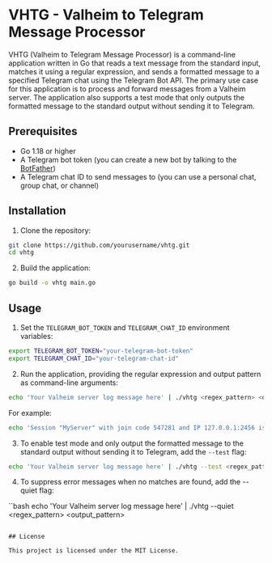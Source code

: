 # VHTG - Valheim to Telegram Message Processor

VHTG (Valheim to Telegram Message Processor) is a command-line application written in Go that reads a text message from the standard input, matches it using a regular expression, and sends a formatted message to a specified Telegram chat using the Telegram Bot API. The primary use case for this application is to process and forward messages from a Valheim server. The application also supports a test mode that only outputs the formatted message to the standard output without sending it to Telegram.

## Prerequisites

- Go 1.18 or higher
- A Telegram bot token (you can create a new bot by talking to the [BotFather](https://core.telegram.org/bots#6-botfather))
- A Telegram chat ID to send messages to (you can use a personal chat, group chat, or channel)

## Installation

1. Clone the repository:

```bash
git clone https://github.com/yourusername/vhtg.git
cd vhtg
```

2. Build the application:

```bash
go build -o vhtg main.go
```

## Usage

1. Set the `TELEGRAM_BOT_TOKEN` and `TELEGRAM_CHAT_ID` environment variables:

```bash
export TELEGRAM_BOT_TOKEN="your-telegram-bot-token"
export TELEGRAM_CHAT_ID="your-telegram-chat-id"
```

2. Run the application, providing the regular expression and output pattern as command-line arguments:

```bash
echo 'Your Valheim server log message here' | ./vhtg <regex_pattern> <output_pattern>
```

For example:

```bash
echo 'Session "MyServer" with join code 547281 and IP 127.0.0.1:2456 is active with 0 player(s)' | ./vhtg 'Session "(?P<session_name>\w+)" with join code (?P<join_code>\d+)' 'Session "{session_name}" has join code {join_code}'
```

3. To enable test mode and only output the formatted message to the standard output without sending it to Telegram, add the `--test` flag:

```bash
echo 'Your Valheim server log message here' | ./vhtg --test <regex_pattern> <output_pattern>
```

4. To suppress error messages when no matches are found, add the --quiet flag:

``bash
echo 'Your Valheim server log message here' | ./vhtg --quiet <regex_pattern> <output_pattern>
``````

## License

This project is licensed under the MIT License.
